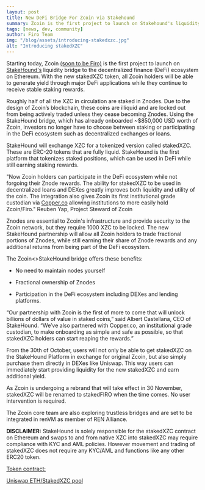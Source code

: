 ```yaml
---
layout: post
title: New DeFi Bridge For Zcoin via Stakehound
summary: Zcoin is the first project to launch on Stakehound's liquidity bridge to DeFi ecosystem on Ethereum
tags: [news, dev, community]
author: Firo Team
img: "/blog/assets/introducing-stakedxzc.jpg"
alt: "Introducing stakedXZC"
---
```

Starting today, Zcoin [(soon to be Firo)](https://zcoin.io/zcoin-is-becoming-firo/) is the first project to launch on [StakeHound's](http://stakehound.com/) liquidity bridge to the decentralized finance (DeFi) ecosystem on Ethereum. With the new stakedXZC token, all Zcoin holders will be able to generate yield through major DeFi applications while they continue to receive stable staking rewards.

Roughly half of all the XZC in circulation are staked in Znodes. Due to the design of Zcoin’s blockchain, these coins are illiquid and are locked out from being actively traded unless they cease becoming Znodes. Using the StakeHound bridge, which has already onboarded ~$850,000 USD worth of Zcoin, investors no longer have to choose between staking or participating in the DeFi ecosystem such as decentralized exchanges or loans.

StakeHound will exchange XZC for a tokenized version called stakedXZC. These are ERC-20 tokens that are fully liquid. StakeHound is the first platform that tokenizes staked positions, which can be used in DeFi while still earning staking rewards.

"Now Zcoin holders can participate in the DeFi ecosystem while not forgoing their Znode rewards. The ability for stakedXZC to be used in decentralized loans and DEXes greatly improves both liquidity and utility of the coin. The integration also gives Zcoin its first institutional grade custodian via [Copper.co](https://copper.co/) allowing institutions to more easily hold Zcoin/Firo." Reuben Yap, Project Steward of Zcoin

Znodes are essential to Zcoin's infrastructure and provide security to the Zcoin network, but they require 1000 XZC to be locked. The new StakeHound partnership will allow all Zcoin holders to trade fractional portions of Znodes, while still earning their share of Znode rewards and any additional returns from being part of the DeFi ecosystem.

The Zcoin<>StakeHound bridge offers these benefits:

* No need to maintain nodes yourself

* Fractional ownership of Znodes

* Participation in the DeFi ecosystem including DEXes and lending platforms.

“Our partnership with Zcoin is the first of more to come that will unlock billions of dollars of value in staked coins,” said Albert Castellana, CEO of StakeHound. “We’ve also partnered with Copper.co, an institutional grade custodian, to make onboarding as simple and safe as possible, so that stakedXZC holders can start reaping the rewards.”

From the 30th of October, users will not only be able to get stakedXZC on the StakeHound Platform in exchange for original Zcoin, but also simply purchase them directly in DEXes like Uniswap. This way users can immediately start providing liquidity for the new stakedXZC and earn additional yield.

As Zcoin is undergoing a rebrand that will take effect in 30 November, stakedXZC will be renamed to stakedFIRO when the time comes. No user intervention is required.

The Zcoin core team are also exploring trustless bridges and are set to be integrated in renVM as member of REN Alliance.

**DISCLAIMER:** StakeHound is solely responsible for the stakedXZC contract on Ethereum and swaps to and from native XZC into stakedXZC may require compliance with KYC and AML policies. However movement and trading of stakedXZC does not require any KYC/AML and functions like any other ERC20 token.

[Token contract:](https://etherscan.io/token/0x160B1E5aaBFD70B2FC40Af815014925D71CEEd7E)

[Uniswap ETH/StakedXZC pool](https://app.uniswap.org/#/swap?inputCurrency=ETH&outputCurrency=0x160B1E5aaBFD70B2FC40Af815014925D71CEEd7E)
